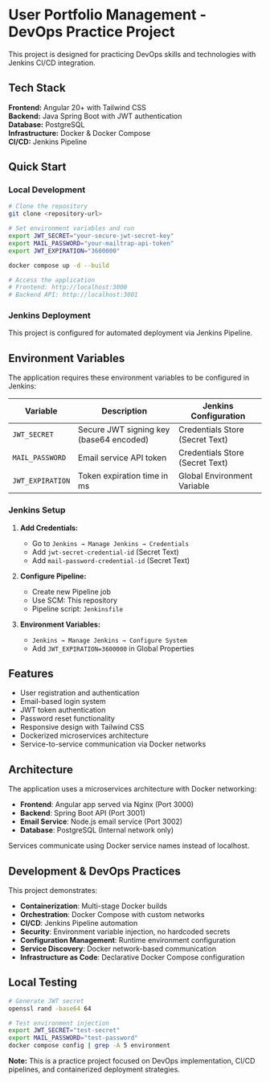 # User Portfolio Management - DevOps Practice Project

This project is designed for practicing DevOps skills and technologies with Jenkins CI/CD integration.

## Tech Stack

**Frontend:** Angular 20+ with Tailwind CSS  
**Backend:** Java Spring Boot with JWT authentication  
**Database:** PostgreSQL  
**Infrastructure:** Docker & Docker Compose  
**CI/CD:** Jenkins Pipeline

## Quick Start

### Local Development
```bash
# Clone the repository
git clone <repository-url>

# Set environment variables and run
export JWT_SECRET="your-secure-jwt-secret-key"
export MAIL_PASSWORD="your-mailtrap-api-token"
export JWT_EXPIRATION="3600000"

docker compose up -d --build

# Access the application
# Frontend: http://localhost:3000
# Backend API: http://localhost:3001
```

### Jenkins Deployment
This project is configured for automated deployment via Jenkins Pipeline.

## Environment Variables

The application requires these environment variables to be configured in Jenkins:

| Variable | Description | Jenkins Configuration |
|----------|-------------|----------------------|
| `JWT_SECRET` | Secure JWT signing key (base64 encoded) | Credentials Store (Secret Text) |
| `MAIL_PASSWORD` | Email service API token | Credentials Store (Secret Text) |
| `JWT_EXPIRATION` | Token expiration time in ms | Global Environment Variable |

### Jenkins Setup
1. **Add Credentials:**
   - Go to `Jenkins → Manage Jenkins → Credentials`
   - Add `jwt-secret-credential-id` (Secret Text)
   - Add `mail-password-credential-id` (Secret Text)

2. **Configure Pipeline:**
   - Create new Pipeline job
   - Use SCM: This repository
   - Pipeline script: `Jenkinsfile`

3. **Environment Variables:**
   - `Jenkins → Manage Jenkins → Configure System`
   - Add `JWT_EXPIRATION=3600000` in Global Properties

## Features

- User registration and authentication
- Email-based login system  
- JWT token authentication
- Password reset functionality
- Responsive design with Tailwind CSS
- Dockerized microservices architecture
- Service-to-service communication via Docker networks

## Architecture

The application uses a microservices architecture with Docker networking:

- **Frontend**: Angular app served via Nginx (Port 3000)
- **Backend**: Spring Boot API (Port 3001) 
- **Email Service**: Node.js email service (Port 3002)
- **Database**: PostgreSQL (Internal network only)

Services communicate using Docker service names instead of localhost.

## Development & DevOps Practices

This project demonstrates:
- **Containerization**: Multi-stage Docker builds
- **Orchestration**: Docker Compose with custom networks
- **CI/CD**: Jenkins Pipeline automation
- **Security**: Environment variable injection, no hardcoded secrets
- **Configuration Management**: Runtime environment configuration
- **Service Discovery**: Docker network-based communication
- **Infrastructure as Code**: Declarative Docker Compose configuration

## Local Testing

```bash
# Generate JWT secret
openssl rand -base64 64

# Test environment injection  
export JWT_SECRET="test-secret"
export MAIL_PASSWORD="test-password"
docker compose config | grep -A 5 environment
```

**Note:** This is a practice project focused on DevOps implementation, CI/CD pipelines, and containerized deployment strategies.